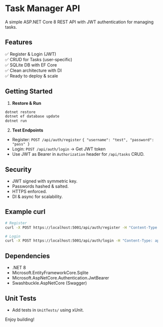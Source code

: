 # Task Manager API

A simple ASP.NET Core 8 REST API with JWT authentication for managing tasks.

## Features

✅ Register & Login (JWT)  
✅ CRUD for Tasks (user-specific)  
✅ SQLite DB with EF Core  
✅ Clean architecture with DI  
✅ Ready to deploy & scale

## Getting Started

1. **Restore & Run**  
```bash
dotnet restore
dotnet ef database update
dotnet run
```

2. **Test Endpoints**
- Register: `POST /api/auth/register` `{ "username": "test", "password": "pass" }`
- Login: `POST /api/auth/login` → Get JWT token
- Use JWT as Bearer in `Authorization` header for `/api/tasks` CRUD.

## Security
- JWT signed with symmetric key.
- Passwords hashed & salted.
- HTTPS enforced.
- DI & async for scalability.

## Example curl

```bash
# Register
curl -X POST https://localhost:5001/api/auth/register -H "Content-Type: application/json" -d '{"username":"test","password":"pass"}'

# Login
curl -X POST https://localhost:5001/api/auth/login -H "Content-Type: application/json" -d '{"username":"test","password":"pass"}'
```

## Dependencies
- .NET 8
- Microsoft.EntityFrameworkCore.Sqlite
- Microsoft.AspNetCore.Authentication.JwtBearer
- Swashbuckle.AspNetCore (Swagger)

## Unit Tests
- Add tests in `UnitTests/` using xUnit.

Enjoy building!